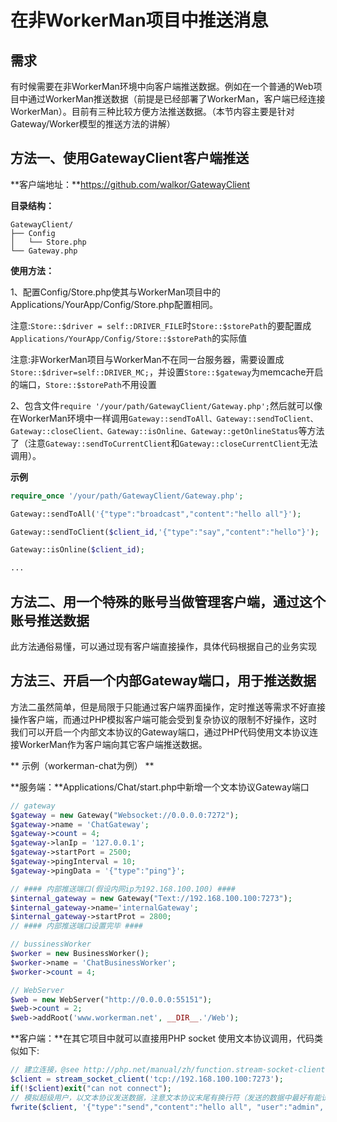 # 在非WorkerMan项目中推送消息

## 需求
有时候需要在非WorkerMan环境中向客户端推送数据。例如在一个普通的Web项目中通过WorkerMan推送数据（前提是已经部署了WorkerMan，客户端已经连接WorkerMan）。目前有三种比较方便方法推送数据。（本节内容主要是针对Gateway/Worker模型的推送方法的讲解）

## 方法一、使用GatewayClient客户端推送
**客户端地址：**https://github.com/walkor/GatewayClient

**目录结构：**
```shell
GatewayClient/
├── Config
│   └── Store.php
└── Gateway.php
```

**使用方法：**

1、配置Config/Store.php使其与WorkerMan项目中的Applications/YourApp/Config/Store.php配置相同。

注意:```Store::$driver = self::DRIVER_FILE```时```Store::$storePath```的要配置成```Applications/YourApp/Config/Store::$storePath```的实际值


 注意:非WorkerMan项目与WorkerMan不在同一台服务器，需要设置成```Store::$driver=self::DRIVER_MC;```，并设置```Store::$gateway```为memcache开启的端口，```Store::$storePath```不用设置


 2、包含文件```require '/your/path/GatewayClient/Gateway.php';```然后就可以像在WorkerMan环境中一样调用```Gateway::sendToAll、Gateway::sendToClient、Gateway::closeClient、Gateway::isOnline、Gateway::getOnlineStatus```等方法了（注意```Gateway::sendToCurrentClient```和```Gateway::closeCurrentClient```无法调用）。

 **示例**
 ```php
require_once '/your/path/GatewayClient/Gateway.php';

Gateway::sendToAll('{"type":"broadcast","content":"hello all"}');

Gateway::sendToClient($client_id,'{"type":"say","content":"hello"}');

Gateway::isOnline($client_id);

...
 ```

 ## 方法二、用一个特殊的账号当做管理客户端，通过这个账号推送数据

 此方法通俗易懂，可以通过现有客户端直接操作，具体代码根据自己的业务实现


 ## 方法三、开启一个内部Gateway端口，用于推送数据
 方法二虽然简单，但是局限于只能通过客户端界面操作，定时推送等需求不好直接操作客户端，而通过PHP模拟客户端可能会受到复杂协议的限制不好操作，这时我们可以开启一个内部文本协议的Gateway端口，通过PHP代码使用文本协议连接WorkerMan作为客户端向其它客户端推送数据。

 ** 示例（workerman-chat为例） **

**服务端：**Applications/Chat/start.php中新增一个文本协议Gateway端口

 ```php
// gateway
$gateway = new Gateway("Websocket://0.0.0.0:7272");
$gateway->name = 'ChatGateway';
$gateway->count = 4;
$gateway->lanIp = '127.0.0.1';
$gateway->startPort = 2500;
$gateway->pingInterval = 10;
$gateway->pingData = '{"type":"ping"}';

// #### 内部推送端口(假设内网ip为192.168.100.100) ####
$internal_gateway = new Gateway("Text://192.168.100.100:7273");
$internal_gateway->name='internalGateway';
$internal_gateway->startProt = 2800;
// #### 内部推送端口设置完毕 ####

// bussinessWorker
$worker = new BusinessWorker();
$worker->name = 'ChatBusinessWorker';
$worker->count = 4;

// WebServer
$web = new WebServer("http://0.0.0.0:55151");
$web->count = 2;
$web->addRoot('www.workerman.net', __DIR__.'/Web');

 ```

 **客户端：**在其它项目中就可以直接用PHP socket 使用文本协议调用，代码类似如下:
 ```php
// 建立连接，@see http://php.net/manual/zh/function.stream-socket-client.php
$client = stream_socket_client('tcp://192.168.100.100:7273');
if(!$client)exit("can not connect");
// 模拟超级用户，以文本协议发送数据，注意文本协议末尾有换行符（发送的数据中最好有能识别超级用户的字段），这样在Event.php中的onMessage方法中便能收到这个数据，然后做相应的处理
fwrite($client, '{"type":"send","content":"hello all", "user":"admin", "pass":"******"}'."\n");
 ```



